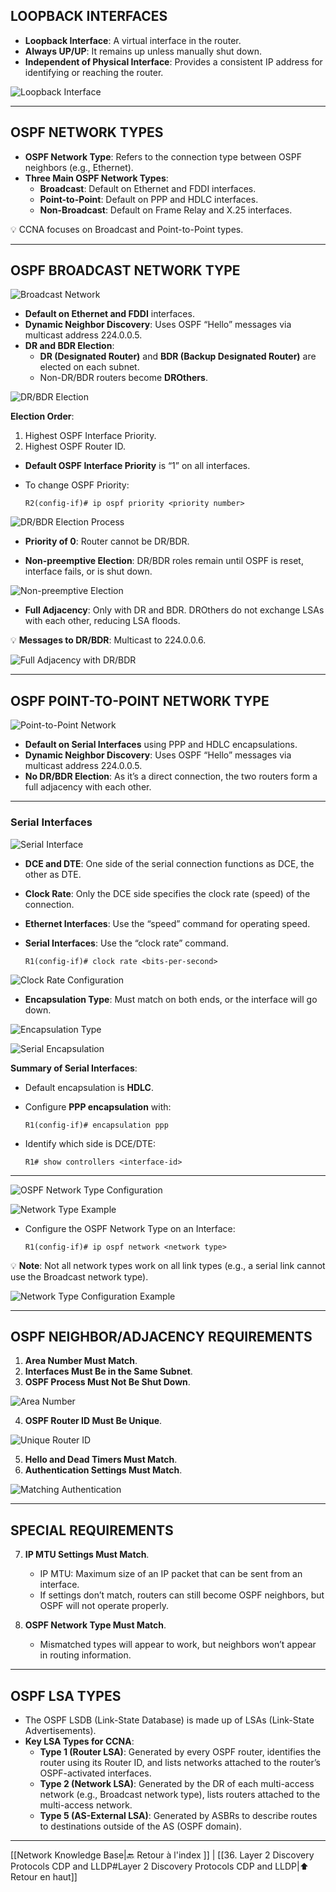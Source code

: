 ## LOOPBACK INTERFACES

- **Loopback Interface**: A virtual interface in the router.
- **Always UP/UP**: It remains up unless manually shut down.
- **Independent of Physical Interface**: Provides a consistent IP address for identifying or reaching the router.

![Loopback Interface](28_ospfPart3_01.png)

---

## OSPF NETWORK TYPES

- **OSPF Network Type**: Refers to the connection type between OSPF neighbors (e.g., Ethernet).
- **Three Main OSPF Network Types**:
  - **Broadcast**: Default on Ethernet and FDDI interfaces.
  - **Point-to-Point**: Default on PPP and HDLC interfaces.
  - **Non-Broadcast**: Default on Frame Relay and X.25 interfaces.

💡 CCNA focuses on Broadcast and Point-to-Point types.

---

## OSPF BROADCAST NETWORK TYPE

![Broadcast Network](28_ospfPart3_02.png)

- **Default on Ethernet and FDDI** interfaces.
- **Dynamic Neighbor Discovery**: Uses OSPF “Hello” messages via multicast address 224.0.0.5.
- **DR and BDR Election**:
  - **DR (Designated Router)** and **BDR (Backup Designated Router)** are elected on each subnet.
  - Non-DR/BDR routers become **DROthers**.

![DR/BDR Election](28_ospfPart3_03.png)

**Election Order**:
1. Highest OSPF Interface Priority.
2. Highest OSPF Router ID.

- **Default OSPF Interface Priority** is “1” on all interfaces.
- To change OSPF Priority:

  ```plaintext
  R2(config-if)# ip ospf priority <priority number>
  ```

![DR/BDR Election Process](28_ospfPart3_04.png)

- **Priority of 0**: Router cannot be DR/BDR.

- **Non-preemptive Election**: DR/BDR roles remain until OSPF is reset, interface fails, or is shut down.

![Non-preemptive Election](28_ospfPart3_05.png)

- **Full Adjacency**: Only with DR and BDR. DROthers do not exchange LSAs with each other, reducing LSA floods.

💡 **Messages to DR/BDR**: Multicast to 224.0.0.6.

![Full Adjacency with DR/BDR](28_ospfPart3_06.png)

---

## OSPF POINT-TO-POINT NETWORK TYPE

![Point-to-Point Network](28_ospfPart3_08.png)

- **Default on Serial Interfaces** using PPP and HDLC encapsulations.
- **Dynamic Neighbor Discovery**: Uses OSPF “Hello” messages via multicast address 224.0.0.5.
- **No DR/BDR Election**: As it’s a direct connection, the two routers form a full adjacency with each other.

---

### Serial Interfaces

![Serial Interface](28_ospfPart3_09.png)

- **DCE and DTE**: One side of the serial connection functions as DCE, the other as DTE. 
- **Clock Rate**: Only the DCE side specifies the clock rate (speed) of the connection.

- **Ethernet Interfaces**: Use the “speed” command for operating speed.
- **Serial Interfaces**: Use the “clock rate” command.

  ```plaintext
  R1(config-if)# clock rate <bits-per-second>
  ```

![Clock Rate Configuration](28_ospfPart3_10.png)

- **Encapsulation Type**: Must match on both ends, or the interface will go down.

![Encapsulation Type](28_ospfPart3_11.png)

![Serial Encapsulation](28_ospfPart3_12.png)

**Summary of Serial Interfaces**:
- Default encapsulation is **HDLC**.
- Configure **PPP encapsulation** with:

  ```plaintext
  R1(config-if)# encapsulation ppp
  ```

- Identify which side is DCE/DTE:

  ```plaintext
  R1# show controllers <interface-id>
  ```

---

![OSPF Network Type Configuration](28_ospfPart3_13.png)

![Network Type Example](28_ospfPart3_14.png)

- Configure the OSPF Network Type on an Interface:

  ```plaintext
  R1(config-if)# ip ospf network <network type>
  ```

💡 **Note**: Not all network types work on all link types (e.g., a serial link cannot use the Broadcast network type).

![Network Type Configuration Example](28_ospfPart3_15.png)

---

## OSPF NEIGHBOR/ADJACENCY REQUIREMENTS

1. **Area Number Must Match**.
2. **Interfaces Must Be in the Same Subnet**.
3. **OSPF Process Must Not Be Shut Down**.

![Area Number](28_ospfPart3_16.png)

4. **OSPF Router ID Must Be Unique**.

![Unique Router ID](28_ospfPart3_17.png)

5. **Hello and Dead Timers Must Match**.
6. **Authentication Settings Must Match**.

![Matching Authentication](28_ospfPart3_18.png)

---

## SPECIAL REQUIREMENTS

7. **IP MTU Settings Must Match**.
   - IP MTU: Maximum size of an IP packet that can be sent from an interface.
   - If settings don’t match, routers can still become OSPF neighbors, but OSPF will not operate properly.

8. **OSPF Network Type Must Match**.
   - Mismatched types will appear to work, but neighbors won’t appear in routing information.

---

## OSPF LSA TYPES

- The OSPF LSDB (Link-State Database) is made up of LSAs (Link-State Advertisements).
- **Key LSA Types for CCNA**:
  - **Type 1 (Router LSA)**: Generated by every OSPF router, identifies the router using its Router ID, and lists networks attached to the router’s OSPF-activated interfaces.
  - **Type 2 (Network LSA)**: Generated by the DR of each multi-access network (e.g., Broadcast network type), lists routers attached to the multi-access network.
  - **Type 5 (AS-External LSA)**: Generated by ASBRs to describe routes to destinations outside of the AS (OSPF domain).

---

 [[Network Knowledge Base|🔙 Retour à l'index ]] | [[36. Layer 2 Discovery Protocols CDP and LLDP#Layer 2 Discovery Protocols CDP and LLDP|⬆️ Retour en haut]] 